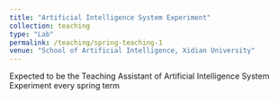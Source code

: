 ```yaml
---
title: "Artificial Intelligence System Experiment"
collection: teaching
type: "Lab"
permalink: /teaching/spring-teaching-1
venue: "School of Artificial Intelligence, Xidian University"
---
```


Expected to be the Teaching Assistant of Artificial Intelligence System Experiment every spring term

